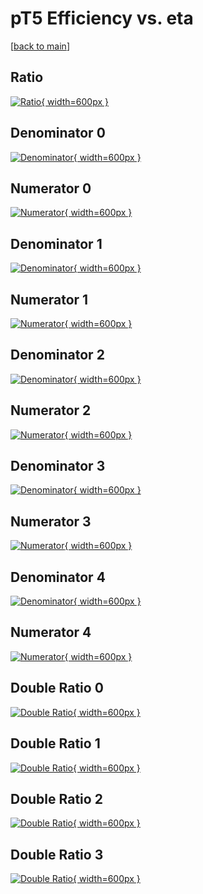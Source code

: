 # pT5 Efficiency vs. eta

[[back to main](./)]



## Ratio

[![Ratio](../mtv/var/pT5_vtr_211_0_eff_eta.png){ width=600px }](../mtv/var/pT5_vtr_211_0_eff_eta.pdf)

## Denominator 0

[![Denominator](../mtv/den/pT5_vtr_211_0_eff_eta_den0.png){ width=600px }](../mtv/den/pT5_vtr_211_0_eff_eta_den0.pdf)

## Numerator 0

[![Numerator](../mtv/num/pT5_vtr_211_0_eff_eta_num0.png){ width=600px }](../mtv/num/pT5_vtr_211_0_eff_eta_num0.pdf)

## Denominator 1

[![Denominator](../mtv/den/pT5_vtr_211_0_eff_eta_den1.png){ width=600px }](../mtv/den/pT5_vtr_211_0_eff_eta_den1.pdf)

## Numerator 1

[![Numerator](../mtv/num/pT5_vtr_211_0_eff_eta_num1.png){ width=600px }](../mtv/num/pT5_vtr_211_0_eff_eta_num1.pdf)

## Denominator 2

[![Denominator](../mtv/den/pT5_vtr_211_0_eff_eta_den2.png){ width=600px }](../mtv/den/pT5_vtr_211_0_eff_eta_den2.pdf)

## Numerator 2

[![Numerator](../mtv/num/pT5_vtr_211_0_eff_eta_num2.png){ width=600px }](../mtv/num/pT5_vtr_211_0_eff_eta_num2.pdf)

## Denominator 3

[![Denominator](../mtv/den/pT5_vtr_211_0_eff_eta_den3.png){ width=600px }](../mtv/den/pT5_vtr_211_0_eff_eta_den3.pdf)

## Numerator 3

[![Numerator](../mtv/num/pT5_vtr_211_0_eff_eta_num3.png){ width=600px }](../mtv/num/pT5_vtr_211_0_eff_eta_num3.pdf)

## Denominator 4

[![Denominator](../mtv/den/pT5_vtr_211_0_eff_eta_den4.png){ width=600px }](../mtv/den/pT5_vtr_211_0_eff_eta_den4.pdf)

## Numerator 4

[![Numerator](../mtv/num/pT5_vtr_211_0_eff_eta_num4.png){ width=600px }](../mtv/num/pT5_vtr_211_0_eff_eta_num4.pdf)

## Double Ratio 0

[![Double Ratio](../mtv/ratio/pT5_vtr_211_0_eff_eta_ratio0.png){ width=600px }](../mtv/ratio/pT5_vtr_211_0_eff_eta_ratio0.pdf)

## Double Ratio 1

[![Double Ratio](../mtv/ratio/pT5_vtr_211_0_eff_eta_ratio1.png){ width=600px }](../mtv/ratio/pT5_vtr_211_0_eff_eta_ratio1.pdf)

## Double Ratio 2

[![Double Ratio](../mtv/ratio/pT5_vtr_211_0_eff_eta_ratio2.png){ width=600px }](../mtv/ratio/pT5_vtr_211_0_eff_eta_ratio2.pdf)

## Double Ratio 3

[![Double Ratio](../mtv/ratio/pT5_vtr_211_0_eff_eta_ratio3.png){ width=600px }](../mtv/ratio/pT5_vtr_211_0_eff_eta_ratio3.pdf)

